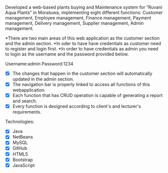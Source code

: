 Developed a web-based plants buying and Maintenance system for “Ruvani Aqua Plants” in Moratuwa, implementing eight different functions: Customer management, Employee management, Finance management, Payment management, Delivery management, Supplier management, Admin management.

*There are two main areas of this web application as the customer section and the admin section.
*In oder to have have credentials as customer need to register and login first.
*In order to have credentials as admin you need to login as the username and the password provided below.

Username:admin
Password:1234

- [x] The changes that happen in the customer section will automatically updated in the admin section.
- [x] The navigation bar is properly linked to access all functions of this webapplication.
- [x] Each function that has CRUD operation is capable of generating a report and search.
- [x] Every function is designed according to client's and lecturer's requirements.

Technologies:

- [x] Java
- [x]  NetBeans
- [x]  MySQL
- [x]  GitHub
- [x]  HTML5
- [x]  Bootstrap
- [x]  JavaScript
